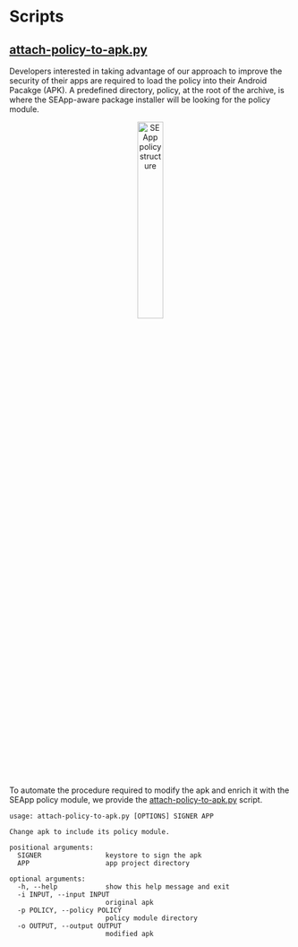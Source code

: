 # Scripts

## [attach-policy-to-apk.py](script/attach-policy-to-apk.py)

Developers interested in taking advantage of our approach to improve the
security of their apps are required to load the policy into their Android
Pacakge (APK).
A predefined directory, policy, at the root of the archive, is where the
SEApp-aware package installer will be looking for the policy module.

<p align="center">
    <img src="https://user-images.githubusercontent.com/15113769/94331700-1393fc00-ffcf-11ea-8079-0950bb7a4163.png"
        alt="SEApp policy structure" width="30%">
</p>

To automate the procedure required to modify the apk and enrich it
with the SEApp policy module, we provide the [attach-policy-to-apk.py](script/attach-policy-to-apk.py)
script.

```
usage: attach-policy-to-apk.py [OPTIONS] SIGNER APP

Change apk to include its policy module.

positional arguments:
  SIGNER                keystore to sign the apk
  APP                   app project directory

optional arguments:
  -h, --help            show this help message and exit
  -i INPUT, --input INPUT
                        original apk
  -p POLICY, --policy POLICY
                        policy module directory
  -o OUTPUT, --output OUTPUT
                        modified apk
```
